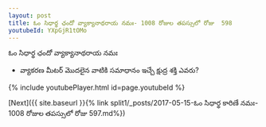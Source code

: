 ```yaml
---
layout: post
title: ఓం సిధార్థ ఛందో వ్యాక్యానాథరాయ నమః- 1008 రోజుల తపస్సులో రోజు  598
youtubeId: YXpGjR1tOMo
---
```

 
 
 ఓం సిధార్థ ఛందో వ్యాక్యానాథరాయ నమః  
 
 -  వ్యాకరణ మీటర్ మొదలైన వాటికి సమాధానం ఇచ్చే క్షుద్ర శక్తి ఎవరు? 
 
  
 
  
 
 
 
 
 
 


{% include youtubePlayer.html id=page.youtubeId %}
 
[Next]({{ site.baseurl }}{% link  split1/_posts/2017-05-15-ఓం సిధార్థ కారిణే నమః- 1008 రోజుల తపస్సులో రోజు  597.md%})
 
